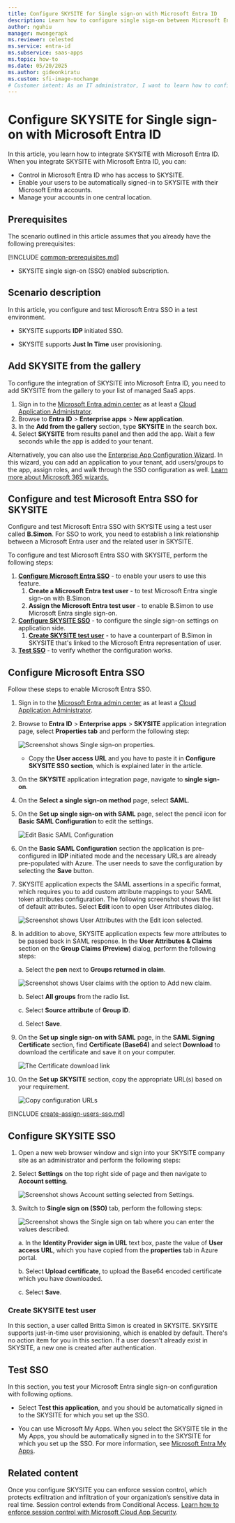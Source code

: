 ```yaml
---
title: Configure SKYSITE for Single sign-on with Microsoft Entra ID
description: Learn how to configure single sign-on between Microsoft Entra ID and SKYSITE.
author: nguhiu
manager: mwongerapk
ms.reviewer: celested
ms.service: entra-id
ms.subservice: saas-apps
ms.topic: how-to
ms.date: 05/20/2025
ms.author: gideonkiratu
ms.custom: sfi-image-nochange
# Customer intent: As an IT administrator, I want to learn how to configure single sign-on between Microsoft Entra ID and SKYSITE so that I can control who has access to SKYSITE, enable automatic sign-in with Microsoft Entra accounts, and manage my accounts in one central location.
---
```


# Configure SKYSITE for Single sign-on with Microsoft Entra ID

In this article,  you learn how to integrate SKYSITE with Microsoft Entra ID. When you integrate SKYSITE with Microsoft Entra ID, you can:

* Control in Microsoft Entra ID who has access to SKYSITE.
* Enable your users to be automatically signed-in to SKYSITE with their Microsoft Entra accounts.
* Manage your accounts in one central location.

## Prerequisites
The scenario outlined in this article assumes that you already have the following prerequisites:

[!INCLUDE [common-prerequisites.md](~/identity/saas-apps/includes/common-prerequisites.md)]
* SKYSITE single sign-on (SSO) enabled subscription.

## Scenario description

In this article,  you configure and test Microsoft Entra SSO in a test environment.

* SKYSITE supports **IDP** initiated SSO.

* SKYSITE supports **Just In Time** user provisioning.

## Add SKYSITE from the gallery

To configure the integration of SKYSITE into Microsoft Entra ID, you need to add SKYSITE from the gallery to your list of managed SaaS apps.

1. Sign in to the [Microsoft Entra admin center](https://entra.microsoft.com) as at least a [Cloud Application Administrator](~/identity/role-based-access-control/permissions-reference.md#cloud-application-administrator).
1. Browse to **Entra ID** > **Enterprise apps** > **New application**.
1. In the **Add from the gallery** section, type **SKYSITE** in the search box.
1. Select **SKYSITE** from results panel and then add the app. Wait a few seconds while the app is added to your tenant.

 Alternatively, you can also use the [Enterprise App Configuration Wizard](https://portal.office.com/AdminPortal/home?Q=Docs#/azureadappintegration). In this wizard, you can add an application to your tenant, add users/groups to the app, assign roles, and walk through the SSO configuration as well. [Learn more about Microsoft 365 wizards.](/microsoft-365/admin/misc/azure-ad-setup-guides)

<a name='configure-and-test-azure-ad-sso-for-skysite'></a>

## Configure and test Microsoft Entra SSO for SKYSITE

Configure and test Microsoft Entra SSO with SKYSITE using a test user called **B.Simon**. For SSO to work, you need to establish a link relationship between a Microsoft Entra user and the related user in SKYSITE.

To configure and test Microsoft Entra SSO with SKYSITE, perform the following steps:

1. **[Configure Microsoft Entra SSO](#configure-azure-ad-sso)** - to enable your users to use this feature.
    1. **Create a Microsoft Entra test user** - to test Microsoft Entra single sign-on with B.Simon.
    1. **Assign the Microsoft Entra test user** - to enable B.Simon to use Microsoft Entra single sign-on.
1. **[Configure SKYSITE SSO](#configure-skysite-sso)** - to configure the single sign-on settings on application side.
    1. **[Create SKYSITE test user](#create-skysite-test-user)** - to have a counterpart of B.Simon in SKYSITE that's linked to the Microsoft Entra representation of user.
1. **[Test SSO](#test-sso)** - to verify whether the configuration works.

<a name='configure-azure-ad-sso'></a>

## Configure Microsoft Entra SSO

Follow these steps to enable Microsoft Entra SSO.

1. Sign in to the [Microsoft Entra admin center](https://entra.microsoft.com) as at least a [Cloud Application Administrator](~/identity/role-based-access-control/permissions-reference.md#cloud-application-administrator).
1. Browse to **Entra ID** > **Enterprise apps** > **SKYSITE** application integration page, select **Properties tab** and perform the following step: 

	![Screenshot shows Single sign-on properties.](./media/skysite-tutorial/property.png)

	* Copy the **User access URL** and you have to paste it in **Configure SKYSITE SSO section**, which is explained later in the article.

1. On the **SKYSITE** application integration page, navigate to **single sign-on**.
1. On the **Select a single sign-on method** page, select **SAML**.
1. On the **Set up single sign-on with SAML** page, select the pencil icon for **Basic SAML Configuration** to edit the settings.

   ![Edit Basic SAML Configuration](common/edit-urls.png)

1. On the **Basic SAML Configuration** section the application is pre-configured in **IDP** initiated mode and the necessary URLs are already pre-populated with Azure. The user needs to save the configuration by selecting the **Save** button.

1. SKYSITE application expects the SAML assertions in a specific format, which requires you to add custom attribute mappings to your SAML token attributes configuration. The following screenshot shows the list of default attributes. Select **Edit** icon to open User Attributes dialog.

	![Screenshot shows User Attributes with the Edit icon selected.](common/edit-attribute.png)

1. In addition to above, SKYSITE application expects few more attributes to be passed back in SAML response. In the **User Attributes & Claims** section on the **Group Claims (Preview)** dialog, perform the following steps:

	a. Select the **pen** next to **Groups returned in claim**.

	![Screenshot shows User claims with the option to Add new claim.](./media/skysite-tutorial/claims.png)

	b. Select **All groups** from the radio list.

	c. Select **Source attribute** of **Group ID**.

	d. Select **Save**.

1. On the **Set up single sign-on with SAML** page, in the **SAML Signing Certificate** section,  find **Certificate (Base64)** and select **Download** to download the certificate and save it on your computer.

	![The Certificate download link](common/certificatebase64.png)

1. On the **Set up SKYSITE** section, copy the appropriate URL(s) based on your requirement.

	![Copy configuration URLs](common/copy-configuration-urls.png)

<a name='create-an-azure-ad-test-user'></a>

[!INCLUDE [create-assign-users-sso.md](~/identity/saas-apps/includes/create-assign-users-sso.md)]

## Configure SKYSITE SSO

1. Open a new web browser window and sign into your SKYSITE company site as an administrator and perform the following steps:

1. Select **Settings** on the top right side of page and then navigate to **Account setting**.

	![Screenshot shows Account setting selected from Settings.](./media/skysite-tutorial/settings.png)

1. Switch to **Single sign on (SSO)** tab, perform the following steps:

	![Screenshot shows the Single sign on tab where you can enter the values described.](./media/skysite-tutorial/certificate.png)

	a. In the **Identity Provider sign in URL** text box, paste the value of **User access URL**, which you have copied from the **properties** tab in Azure portal.

	b. Select **Upload certificate**, to upload the Base64 encoded certificate which you have downloaded.

	c. Select **Save**.

### Create SKYSITE test user

In this section, a user called Britta Simon is created in SKYSITE. SKYSITE supports just-in-time user provisioning, which is enabled by default. There's no action item for you in this section. If a user doesn't already exist in SKYSITE, a new one is created after authentication.

## Test SSO 

In this section, you test your Microsoft Entra single sign-on configuration with following options.

* Select **Test this application**, and you should be automatically signed in to the SKYSITE for which you set up the SSO.

* You can use Microsoft My Apps. When you select the SKYSITE tile in the My Apps, you should be automatically signed in to the SKYSITE for which you set up the SSO. For more information, see [Microsoft Entra My Apps](/azure/active-directory/manage-apps/end-user-experiences#azure-ad-my-apps).

## Related content

Once you configure SKYSITE you can enforce session control, which protects exfiltration and infiltration of your organization’s sensitive data in real time. Session control extends from Conditional Access. [Learn how to enforce session control with Microsoft Cloud App Security](/cloud-app-security/proxy-deployment-aad).

